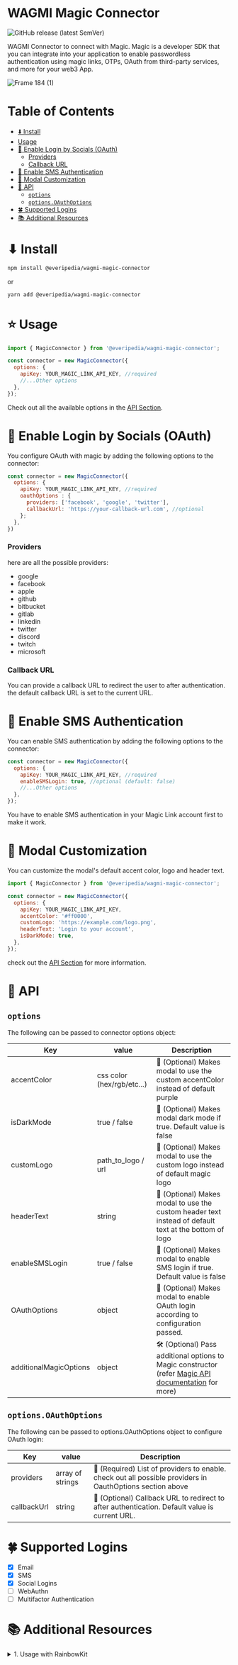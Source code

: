 # WAGMI Magic Connector

![GitHub release (latest SemVer)](https://img.shields.io/github/v/release/EveripediaNetwork/wagmi-magic-connector?style=flat-square)

WAGMI Connector to connect with Magic. Magic is a developer SDK that you can integrate into your application to enable passwordless authentication using magic links, OTPs, OAuth from third-party services, and more for your web3 App.

![Frame 184 (1)](https://user-images.githubusercontent.com/52039218/173542608-19dd8590-3f06-4026-ab10-f3469b212b19.png)

# Table of Contents

- [⬇️ Install](#-install)
- [Usage](#usage)
- [🌟 Enable Login by Socials (OAuth)](#-enable-login-by-socials-oauth)
  - [Providers](#providers)
  - [Callback URL](#callback-url)
- [📲 Enable SMS Authentication](#---enable-sms-authentication)
- [🎨 Modal Customization](#---modal-customization)
- [📖 API](#---api)
  - [`options`](#-options-)
  - [`options.OAuthOptions`](#-optionsoauthoptions-)
- [🍀 Supported Logins](#---supported-logins)
- [📚 Additional Resources](#---additional-resources)

# ⬇ Install

```bash
npm install @everipedia/wagmi-magic-connector
```

or

```bash
yarn add @everipedia/wagmi-magic-connector
```

# ⭐ Usage

```javascript
import { MagicConnector } from '@everipedia/wagmi-magic-connector';

const connector = new MagicConnector({
  options: {
    apiKey: YOUR_MAGIC_LINK_API_KEY, //required
    //...Other options
  },
});
```

Check out all the available options in the [API Section](#API).

# 🌟 Enable Login by Socials (OAuth)

You configure OAuth with magic by adding the following options to the connector:

```javascript
const connector = new MagicConnector({
  options: {
    apiKey: YOUR_MAGIC_LINK_API_KEY, //required
    oauthOptions : {
      providers: ['facebook', 'google', 'twitter'],
      callbackUrl: 'https://your-callback-url.com', //optional
    };
  },
})
```

### Providers

here are all the possible providers:

- google
- facebook
- apple
- github
- bitbucket
- gitlab
- linkedin
- twitter
- discord
- twitch
- microsoft

### Callback URL

You can provide a callback URL to redirect the user to after authentication. the default callback URL is set to the current URL.

# 📲 Enable SMS Authentication

You can enable SMS authentication by adding the following options to the connector:

```javascript
const connector = new MagicConnector({
  options: {
    apiKey: YOUR_MAGIC_LINK_API_KEY, //required
    enableSMSLogin: true, //optional (default: false)
    //...Other options
  },
});
```

You have to enable SMS authentication in your Magic Link account first to make it work.

# 🎨 Modal Customization

You can customize the modal's default accent color, logo and header text.

```javascript
import { MagicConnector } from '@everipedia/wagmi-magic-connector';

const connector = new MagicConnector({
  options: {
    apiKey: YOUR_MAGIC_LINK_API_KEY,
    accentColor: '#ff0000',
    customLogo: 'https://example.com/logo.png',
    headerText: 'Login to your account',
    isDarkMode: true,
  },
});
```

check out the [API Section](#API) for more information.

# 📖 API

## `options`

The following can be passed to connector options object:

| Key                    | value                      | Description                                                                                                                                                                   |
| ---------------------- | -------------------------- | ----------------------------------------------------------------------------------------------------------------------------------------------------------------------------- |
| accentColor            | css color (hex/rgb/etc...) | 🎨 (Optional) Makes modal to use the custom accentColor instead of default purple                                                                                             |
| isDarkMode             | true / false               | 🎨 (Optional) Makes modal dark mode if true. Default value is false                                                                                                           |
| customLogo             | path_to_logo / url         | 🎨 (Optional) Makes modal to use the custom logo instead of default magic logo                                                                                                |
| headerText             | string                     | 🎨 (Optional) Makes modal to use the custom header text instead of default text at the bottom of logo                                                                         |
| enableSMSLogin         | true / false               | 🌟 (Optional) Makes modal to enable SMS login if true. Default value is false                                                                                                 |
| OAuthOptions           | object                     | 🌟 (Optional) Makes modal to enable OAuth login according to configuration passed.                                                                                            |
| additionalMagicOptions | object                     | 🛠️ (Optional) Pass additional options to Magic constructor (refer [Magic API documentation](https://magic.link/docs/api-reference/client-side-sdks/web#constructor) for more) |

## `options.OAuthOptions`

The following can be passed to options.OAuthOptions object to configure OAuth login:

| Key         | value            | Description                                                                                               |
| ----------- | ---------------- | --------------------------------------------------------------------------------------------------------- |
| providers   | array of strings | 🌟 (Required) List of providers to enable. check out all possible providers in OauthOptions section above |
| callbackUrl | string           | 🌟 (Optional) Callback URL to redirect to after authentication. Default value is current URL.             |

# 🍀 Supported Logins

- [x] Email
- [x] SMS
- [x] Social Logins
- [ ] WebAuthn
- [ ] Multifactor Authentication

# 📚 Additional Resources

<details>
    <summary>1. Usage with RainbowKit</summary>

To use the connector with Rainbow kit, create a new file `RainbowMagicConnector.ts` with following contents:

```javascript
// RainbowMagicConnector.ts

import { MagicConnector } from '@everipedia/wagmi-magic-connector';

export const rainbowMagicConnector = ({ chains }: any) => ({
  id: 'magic',
  name: 'Magic',
  iconUrl: 'https://svgshare.com/i/iJK.svg',
  iconBackground: '#fff',
  createConnector: () => {
    const connector = new MagicConnector({
      chains: chains,
      options: {
        apiKey: 'YOUR_MAGIC_API_KEY',
        //...Other options (check out full API below)
      },
    });
    return {
      connector,
    };
  },
});
```

and import the above file to your application root where you wrap your application with `WagmiConfig` component.
pass the client prop to the `WagmiConfig` component as shown below:

```javascript
// App.tsx

// ...
const { chains, provider, webSocketProvider } =
  configureChains(YOUR_CHAIN_CONFIG);
const connectors = connectorsForWallets([
  {
    groupName: 'Recommended',
    wallets: [
      //... other wallets connectors
      rainbowMagicConnector({ chains }),
    ],
  },
]);
const wagmiClient = createClient({
  autoConnect: true,
  connectors,
  provider,
  webSocketProvider,
});
function MyApp({ Component, pageProps }: AppProps) {
  return (
    <WagmiConfig client={wagmiClient}>
      <RainbowKitProvider chains={chains}>
        <Component {...pageProps} />
      </RainbowKitProvider>
    </WagmiConfig>
  );
}
export default MyApp;
```

This procedure might change depending on the version of Rainbow kit you are using so please check the documentation of the Rainbow kit if it is not working.

🔎 **Example repository:** https://github.com/Royal-lobster/Rainbowkit-Magic

</details>

